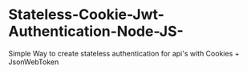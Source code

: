# Stateless-Cookie-Jwt-Authentication-Node-JS-
Simple Way to create stateless authentication for api's with Cookies + JsonWebToken
